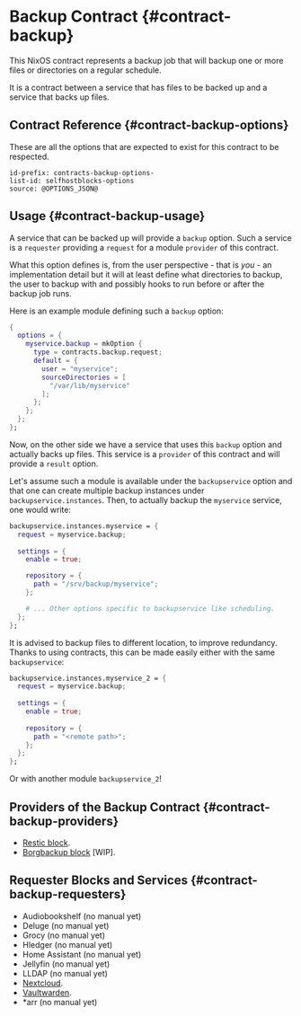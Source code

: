 # Backup Contract {#contract-backup}

This NixOS contract represents a backup job
that will backup one or more files or directories
on a regular schedule.

It is a contract between a service that has files to be backed up
and a service that backs up files.

## Contract Reference {#contract-backup-options}

These are all the options that are expected to exist for this contract to be respected.

```{=include=} options
id-prefix: contracts-backup-options-
list-id: selfhostblocks-options
source: @OPTIONS_JSON@
```

## Usage {#contract-backup-usage}

A service that can be backed up will provide a `backup` option.
Such a service is a `requester` providing a `request` for a module `provider` of this contract. 

What this option defines is, from the user perspective - that is _you_ - an implementation detail
but it will at least define what directories to backup,
the user to backup with
and possibly hooks to run before or after the backup job runs.

Here is an example module defining such a `backup` option:

```nix
{
  options = {
    myservice.backup = mkOption {
      type = contracts.backup.request;
      default = {
        user = "myservice";
        sourceDirectories = [
          "/var/lib/myservice"
        ];
      };
    };
  };
};
```

Now, on the other side we have a service that uses this `backup` option and actually backs up files.
This service is a `provider` of this contract and will provide a `result` option.

Let's assume such a module is available under the `backupservice` option
and that one can create multiple backup instances under `backupservice.instances`.
Then, to actually backup the `myservice` service, one would write:

```nix
backupservice.instances.myservice = {
  request = myservice.backup;
  
  settings = {
    enable = true;

    repository = {
      path = "/srv/backup/myservice";
    };

    # ... Other options specific to backupservice like scheduling.
  };
};
```

It is advised to backup files to different location, to improve redundancy.
Thanks to using contracts, this can be made easily either with the same `backupservice`:

```nix
backupservice.instances.myservice_2 = {
  request = myservice.backup;
  
  settings = {
    enable = true;
  
    repository = {
      path = "<remote path>";
    };
  };
};
```

Or with another module `backupservice_2`!

## Providers of the Backup Contract {#contract-backup-providers}

- [Restic block](blocks-restic.html).
- [Borgbackup block](blocks-borgbackup.html) [WIP].

## Requester Blocks and Services {#contract-backup-requesters}

- <!-- [ -->Audiobookshelf<!-- ](services-audiobookshelf.html). --> (no manual yet)
- <!-- [ -->Deluge<!--](services-deluge.html). --> (no manual yet)
- <!-- [ -->Grocy<!--](services-grocy.html). --> (no manual yet)
- <!-- [ -->Hledger<!--](services-hledger.html). --> (no manual yet)
- <!-- [ -->Home Assistant<!--](services-home-assistant.html). --> (no manual yet)
- <!-- [ -->Jellyfin<!--](services-jellyfin.html). --> (no manual yet)
- <!-- [ -->LLDAP<!--](blocks-ldap.html). --> (no manual yet)
- [Nextcloud](services-nextcloud.html#services-nextcloud-server-usage-backup).
- [Vaultwarden](services-vaultwarden.html#services-vaultwarden-backup).
- <!-- [ -->*arr<!--](services-arr.html). --> (no manual yet)
